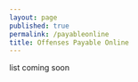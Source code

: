 ```yaml
---
layout: page
published: true
permalink: /payableonline
title: Offenses Payable Online
---
```


list coming soon
